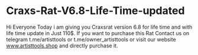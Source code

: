 # Craxs-Rat-V6.8-Life-Time-updated
Hi Everyone Today i am giving you Craxsrat version 6.8 for life time and with life time update in Just 110$. If you want to purchase this Rat Contact us on telegram t.me/artisttools or t.me/owner_artisttools or visit our website www.artisttools.shop and directly purchase it.

